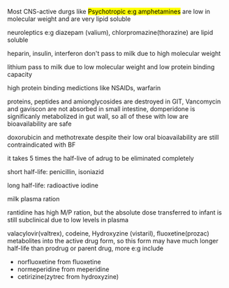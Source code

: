 
Most CNS-active durgs like <mark>Psychotropic e:g amphetamines</mark> are low in molecular weight and are very lipid soluble

<makr>neuroleptics e:g diazepam (valium), chlorpromazine(thorazine)</mark> are lipid soluble

heparin, insulin, interferon don't pass to milk due to high molecular weight

lithium pass to milk due to low molecular weight and low protein binding capacity

high protein binding medictions like NSAIDs, warfarin

proteins, peptides and amionglycosides are destroyed in GIT, Vancomycin and gaviscon are not absorbed in small intestine, domperidone is significanly metabolized in gut wall, so all of these with low are bioavailability are safe

doxorubicin and methotrexate despite their low oral bioavailability are still contraindicated with BF

it takes 5 times the half-live of adrug to be eliminated completely

short half-life: penicillin, isoniazid

long half-life: radioactive iodine

milk plasma ration

rantidine has high M/P ration, but the absolute dose transferred to infant is still subclinical due to low levels in plasma 

valacylovir(valtrex), codeine, Hydroxyzine (vistaril), fluoxetine(prozac) metabolites into the active drug form, so this form may have much longer half-life than prodrug or parent drug, more e:g include
- norfluoxetine from fluoxetine
- normeperidine from meperidine
- cetirizine(zytrec from hydroxyzine)